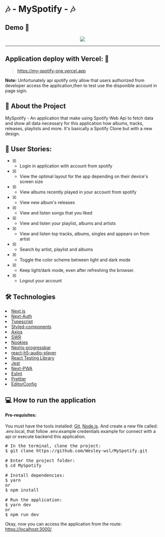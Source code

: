 # 🎶 - MySpotify - 🎶

## Demo 📸

<p align='center'> <img src='.github/mySpotify.gif'/></p>

<hr/>

## Application deploy with Vercel: :dash:

> https://my-spotify-one.vercel.app

**Note:** Unfortunately api spotify only allow that users authorized from developer access the application,then to test use the disponible account in page sigin.

## 📖 About the Project

MySpotify - An application that make using Spotify Web Api to fetch data and show all data necessary for this application how albums, tracks, releases, playlists and more. It's basically a Spotify Clone but with a new design.

## 📗 User Stories:

 - [x] - Login in application with account from spotify
 - [x] - View the optimal layout for the app depending on their device's screen size
 - [x] - View albums recently played in your account from spotify
 - [x] - View new album's releases
 - [x] - View and listen songs that you liked
 - [x] - View and listen your playlist, albums and artists
 - [x] - View and listen top tracks, albums, singles and appears on from artist
 - [x] - Search by artist, playlist and albums
 - [x] - Toggle the color scheme between light and dark mode
 - [x] - Keep light/dark mode, even after refreshing the browser.
 - [x] - Logout your account

## 🛠 Technologies

<li><a href="https://nextjs.org">Next.js</a></li>
<li><a href="https://next-auth.js.org">Next-Auth</a></li>
<li><a href="https://www.typescriptlang.org">Typescript</a></li>
<li><a href="https://styled-components.com">Styled-components</a></li>
<li><a href="https://axios-http.com">Axios</a></li>
<li><a href="https://swr.vercel.app">SWR</a></li>
<li><a href="https://www.npmjs.com/package/nookies">Nookies</a></li>
<li><a href="https://www.npmjs.com/package/nextjs-progressbar">Nextjs-progressbar</a></li>
<li><a href="https://www.npmjs.com/package/react-h5-audio-player">react-h5-audio-player</a></li>
<li><a href="https://testing-library.com">React Testing Library</a></li>
<li><a href="https://jestjs.io">Jest</a></li>
<li><a href="https://www.npmjs.com/package/next-pwa">Next-PWA</a></li>
<li><a href="https://eslint.org">Eslint</a></li>
<li><a href="https://prettier.io">Prettier</a></li>
<li><a href="https://editorconfig.org">EditorConfig</a></li>


## 💻 How to run the application

#### Pre-requisites:
You must have the tools installed:  <a href="https://git-scm.com">Git</a>, <a href="https://nodejs.org/en/">Node.js</a>. And create a new file called: .env.local, that follow .env.example credentials example for connect with a api or execute backend this application.

<pre>
# In the terminal, clone the project:
$ git clone https://github.com/Wesley-wsl/MySpotify.git

# Enter the project folder:
$ cd MySpotify

# Install dependencies:
$ yarn
or
$ npm install

# Run the application:
$ yarn dev
or
$ npm run dev
</pre>

Okay, now you can access the application from the route:  <a href="https://localhost:3000/">https://localhost:3000/</a>
